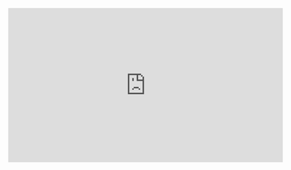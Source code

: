 <iframe width="560" height="315"
        src="https://www.youtube.com/watch?v=p7ay5NSMkBY"
        frameborder="0"
        allow="autoplay; encrypted-media"
        allowfullscreen>
</iframe>
